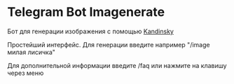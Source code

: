 # Telegram Bot Imagenerate
Бот для генерации изображения с помощью [Kandinsky](https://www.sberbank.com/promo/kandinsky/)

Простейший интерфейс.
Для генерации введите например "/image милая лисичка"

Для дополнительной информации введите /faq или нажмите на клавишу через меню

